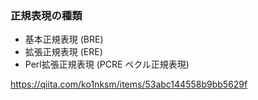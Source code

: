 ### 正規表現の種類
<!-- {ISSUEタイトル}.md になります -->
<!-- ISSUEラベル名に対応するディレクトリに格納されます -->
<!-- ISSUEタイトルに`###`を足して、descriptionの1行目に自動追記します -->

- 基本正規表現 (BRE)
- 拡張正規表現 (ERE)
- Perl拡張正規表現 (PCRE ペクル正規表現)

https://qiita.com/ko1nksm/items/53abc144558b9bb5629f
